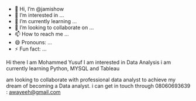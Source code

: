 - 👋 Hi, I’m @jamishow
- 👀 I’m interested in ...
- 🌱 I’m currently learning ...
- 💞️ I’m looking to collaborate on ...
- 📫 How to reach me ...
- 😄 Pronouns: ...
- ⚡ Fun fact: ...

<!---
jamishow/jamishow is a ✨ special ✨ repository because its `README.md` (this file) appears on your GitHub profile.
You can click the Preview link to take a look at your changes.
--->Hi there I am Mohammed Yusuf I am interested in Data Analysis i am currently learning Python, MYSQL and Tableau 
am looking to collaborate with professional data analyst to achieve my dream of becoming a Data analyst.
i can get in touch through 08060693639 : awayeeh@gmail.com
